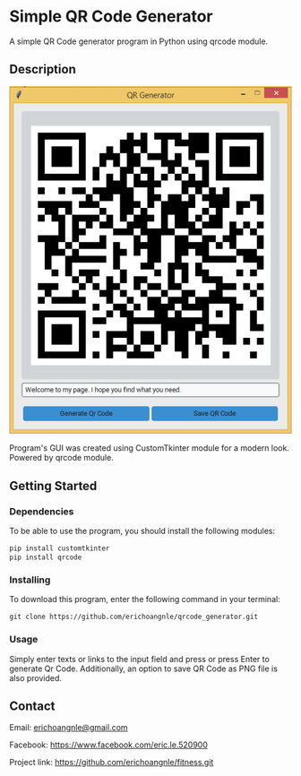 # Simple QR Code Generator

A simple QR Code generator program in Python using qrcode module.

## Description

![Program's interface!](readme_img/qr.png "Program's interface")

Program's GUI was created using CustomTkinter module for a modern look. Powered by qrcode module.

## Getting Started

### Dependencies

To be able to use the program, you should install the following modules:

```
pip install customtkinter
pip install qrcode
```

### Installing

To download this program, enter the following command in your terminal:
```
git clone https://github.com/erichoangnle/qrcode_generator.git
```

### Usage

Simply enter texts or links to the input field and press <Generate QR Code> or press Enter to generate Qr Code. Additionally, an option to 
save QR Code as PNG file is also provided.

## Contact

Email: erichoangnle@gmail.com

Facebook: https://www.facebook.com/eric.le.520900

Project link: https://github.com/erichoangnle/fitness.git
